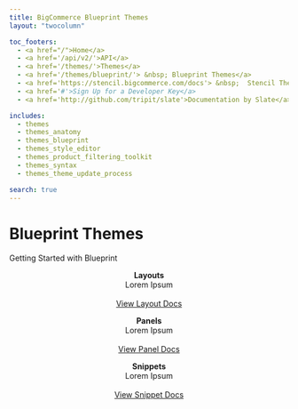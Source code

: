 ```yaml
---
title: BigCommerce Blueprint Themes
layout: "twocolumn"

toc_footers:
  - <a href="/">Home</a>
  - <a href='/api/v2/'>API</a>
  - <a href='/themes/'>Themes</a>
  - <a href='/themes/blueprint/'> &nbsp; Blueprint Themes</a>
  - <a href='https://stencil.bigcommerce.com/docs'> &nbsp;  Stencil Themes</a>
  - <a href='#'>Sign Up for a Developer Key</a>
  - <a href='http://github.com/tripit/slate'>Documentation by Slate</a>

includes:
  - themes
  - themes_anatomy
  - themes_blueprint
  - themes_style_editor
  - themes_product_filtering_toolkit
  - themes_syntax
  - themes_theme_update_process

search: true
---
```


# Blueprint Themes

Getting Started with Blueprint

<section class=
    "block block--defaultScheme block--allViewport block--paddingTop block--twoColTextOverBg">
        <div class="block-container">
            <div class="block-container-inner">
                <div class=
                "block--twoColTextOverBg-row block--twoColTextOverBg-row--split6">
                    <div class=
                    "block--twoColTextOverBg-column block--twoColTextOverBg-column--centerImageAlign">
                        <div class="block-text block-shadow">
                          <p class="rt-scheme--lightestGrey" rel=
                          "text-align: center;" style="text-align: center;">
                          <span class="type-large"><strong class=
                          "rt-scheme-headline">Layouts</strong><br>
                          Lorem Ipsum
                          </span><span class=
                          "type-large"><br>
                          <br>
                          <a class="button button--action" href=
                          "/themes/blueprint/layouts">
                          View Layout Docs</a><br></span></p>
                        </div>
                    </div>
                    <div class=
                    "block--twoColTextOverBg-column block--twoColTextOverBg-column--centerImageAlign">
                        <div class="block-text block-shadow">
                            <p class="rt-scheme--lightestGrey" style=
                            "text-align: center;"><strong class=
                            "rt-scheme-headline">Panels</strong><span class="type-large"><br>
                            Lorem Ipsum</span><span class=
                            "type-large"><br>
                            <br>
                            <a class="button button--action" href=
                            "/themes/blueprint/panels">
                            View Panel Docs</a><br></span></p>
                        </div>
                    </div>
                </div>
            </div>
        </div>
</section>

<section class=
    "block block--defaultScheme block--allViewport block--paddingTop block--twoColTextOverBg">
        <div class="block-container">
            <div class="block-container-inner">
                <div class=
                "block--twoColTextOverBg-row block--twoColTextOverBg-row--split6">
                    <div class=
                    "block--twoColTextOverBg-column block--twoColTextOverBg-column--centerImageAlign">
                        <div class="block-text block-shadow">
                          <p class="rt-scheme--lightestGrey" rel=
                          "text-align: center;" style="text-align: center;">
                          <span class="type-large"><strong class=
                          "rt-scheme-headline">Snippets</strong><br>
                          Lorem Ipsum                          
                          </span><span class=
                          "type-large"><br>
                          <br>
                          <a class="button button--action" href=
                          "/themes/blueprint/snippets">
                          View Snippet Docs</a><br></span></p>
                        </div>
                    </div>
                </div>
              </div>
          </div>
</section>
